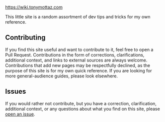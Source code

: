 https://wiki.tonymottaz.com

This little site is a random assortment of dev tips and tricks for my own reference.

## Contributing

If you find this site useful and want to contribute to it, feel free to open a Pull Request. Contributions in the form of corrections, clarifications, additional context, and links to external sources are always welcome. Contributions that add new pages may be respectfully declined, as the purpose of this site is for my own quick reference. If you are looking for more general-audience guides, please look elsewhere.

## Issues

If you would rather not contribute, but you have a correction, clarification, additional context, or any questions about what you find on this site, please [open an issue](https://github.com/awmottaz/wiki/issues).
